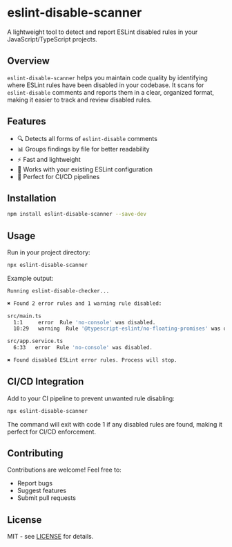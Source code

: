 # eslint-disable-scanner

A lightweight tool to detect and report ESLint disabled rules in your JavaScript/TypeScript projects.

## Overview
`eslint-disable-scanner` helps you maintain code quality by identifying where ESLint rules have been disabled in your codebase. It scans for `eslint-disable` comments and reports them in a clear, organized format, making it easier to track and review disabled rules.

## Features
- 🔍 Detects all forms of `eslint-disable` comments
- 📊 Groups findings by file for better readability
- ⚡ Fast and lightweight
- 🔧 Works with your existing ESLint configuration
- 🚀 Perfect for CI/CD pipelines

## Installation

```bash
npm install eslint-disable-scanner --save-dev
```

## Usage

Run in your project directory:

```bash
npx eslint-disable-scanner
```

Example output:
```sh
Running eslint-disable-checker...

✖ Found 2 error rules and 1 warning rule disabled:

src/main.ts
  1:1     error  Rule 'no-console' was disabled.
  10:29   warning  Rule '@typescript-eslint/no-floating-promises' was disabled.

src/app.service.ts
  6:33   error  Rule 'no-console' was disabled.

✖ Found disabled ESLint error rules. Process will stop.
```

## CI/CD Integration

Add to your CI pipeline to prevent unwanted rule disabling:

```bash
npx eslint-disable-scanner
```

The command will exit with code 1 if any disabled rules are found, making it perfect for CI/CD enforcement.

## Contributing

Contributions are welcome! Feel free to:
- Report bugs
- Suggest features
- Submit pull requests

## License

MIT - see [LICENSE](LICENSE) for details.